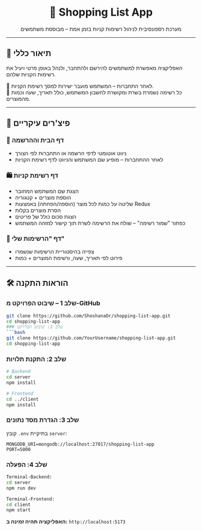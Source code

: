 <h1 align="center">🛒 Shopping List App</h1>

<p align="center">
  מערכת רספונסיבית לניהול רשימות קניות בזמן אמת – מבוססת משתמשים
</p>

---

## 📌 תיאור כללי

האפליקציה מאפשרת למשתמשים להירשם ולהתחבר, ולנהל באופן פרטי ויעיל את רשימות הקניות שלהם.

🔐 לאחר התחברות – המשתמש מועבר ישירות למסך רשימת הקניות.  
📁 כל רשימה נשמרת בשרת ומקושרת לחשבון המשתמש, כולל תאריך, שעה וכמות מהמוצרים.

---

## 🧩 פיצ'רים עיקריים

### 👤 דף הבית וההרשמה
- ניווט אוטומטי לדפי הרשמה או התחברות לפי הצורך
- לאחר ההתחברות – מופיע שם המשתמש והניווט לדף רשימת הקניות

### 🛍️ דף רשימת קניות
- הצגת שם המשתמש המחובר
- הוספת מוצרים + קטגוריה
- שליטה על כמות לכל מוצר (הוספה/הפחתה) באמצעות Redux
- הסרת מוצרים בקלות
- הצגת סכום כולל של פריטים
- כפתור "שמור רשימה" – שולח את הרשימה לשרת תוך קישור למזהה המשתמש

### 📜 דף "הרשימות שלי"
- צפייה בהיסטוריית הרשימות שנשמרו
- פירוט לפי תאריך, שעה, ורשימת המוצרים + כמות

---

## 🛠️ הוראות התקנה

### שלב 1 – שיבוט הפרויקט מ-GitHub

```bash
git clone https://github.com/ShoshanaOr/shopping-list-app.git
cd shopping-list-app
### שלב 1: שיבוט הפרויקט
```bash
git clone https://github.com/YourUsername/shopping-list-app.git
cd shopping-list-app
```

### שלב 2: התקנת תלויות
```bash
# Backend
cd server
npm install

# Frontend  
cd ../client
npm install
```

### שלב 3: הגדרת מסד נתונים
  קובץ `.env` בתיקיית `server`:
```env
MONGODB_URI=mongodb://localhost:27017/shopping-list-app
PORT=5000
```

### שלב 4: הפעלה
```bash
Terminal-Backend:
cd server
npm run dev

Terminal-Frontend:
cd client  
npm start
```

**האפליקציה תהיה זמינה ב:** `http://localhost:5173`

